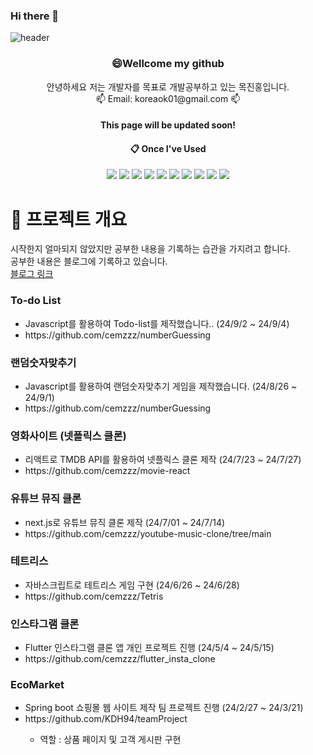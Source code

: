 ### Hi there 👋

![header](https://capsule-render.vercel.app/api?type=waving&color=auto&height=300&section=header&text=hello%20world%20i`m%20JH&fontSize=70)


<h3 align="center">😄Wellcome my github</h3>
<div align="center">
 안녕하세요 저는 개발자를 목표로 개발공부하고 있는 목진홍입니다.
</div>

<div align="center">
  📫 Email: koreaok01@gmail.com 📫
</div>
<div align="center">
  <h4>This page will be updated soon!</h4>
</div>

<div align="center">
  
####  :clipboard: Once I've Used 
</div>

<div align="center">
  <img src="https://img.shields.io/badge/JAVA-007396?style=for-the-badge&logo=Java&logoColor=white">
  <img src="https://img.shields.io/badge/JavaScript-F7DF1E?style=for-the-badge&logo=JavaScript&logoColor=white">
  <img src="https://img.shields.io/badge/Spring-6DB33F?style=for-the-badge&logo=Spring&logoColor=white">
  <img src="https://img.shields.io/badge/HTML5-E34F26?style=for-the-badge&logo=HTML5&logoColor=white">
  <img src="https://img.shields.io/badge/CSS3-1572B6?style=for-the-badge&logo=CSS3&logoColor=white">
  <img src="https://img.shields.io/badge/MySQL-4479A1?style=for-the-badge&logo=MySQL&logoColor=white">
  <img src="https://img.shields.io/badge/Oracle-F80000?style=for-the-badge&logo=Oracle&logoColor=white"> 
  <img src="https://img.shields.io/badge/Flutter-02569B?style=for-the-badge&logo=Flutter&logoColor=white"> 
  <img src="https://img.shields.io/badge/Dart-0175C2?style=for-the-badge&logo=Dart&logoColor=white"> 
  <img src="https://img.shields.io/badge/Firebase-FFCA28?style=for-the-badge&logo=Firebase&logoColor=white"> 
</div>
 
# 📑 프로젝트 개요 

<div> 시작한지 얼마되지 않았지만 공부한 내용을 기록하는 습관을 가지려고 합니다.</div>
<div> 공부한 내용은 블로그에 기록하고 있습니다.</div>
<a href="https://blog.naver.com/jhcemzzz">블로그 링크</a>

<div>
 <h3> To-do List </h3>
 <ul>
  <li>Javascript를 활용하여 Todo-list를 제작했습니다.. (24/9/2 ~ 24/9/4)</li>
  <li> https://github.com/cemzzz/numberGuessing </li>
</ul>
</div>

<div>
 <h3> 랜덤숫자맞추기 </h3>
 <ul>
  <li>Javascript를 활용하여 랜덤숫자맞추기 게임을 제작했습니다. (24/8/26 ~ 24/9/1)</li>
  <li> https://github.com/cemzzz/numberGuessing </li>
</ul>
</div>

<div>
 <h3> 영화사이트 (넷플릭스 클론) </h3>
 <ul>
  <li>리액트로 TMDB API를 활용하여 넷플릭스 클론 제작 (24/7/23 ~ 24/7/27)</li>
  <li> https://github.com/cemzzz/movie-react </li>
</ul>
</div>

<div>
 <h3> 유튜브 뮤직 클론 </h3>
 <ul>
  <li> next.js로 유튜브 뮤직 클론 제작 (24/7/01 ~ 24/7/14)</li>
  <li> https://github.com/cemzzz/youtube-music-clone/tree/main </li>
</ul>
</div>

<div>
 <h3> 테트리스 </h3>
 <ul>
  <li>자바스크립트로 테트리스 게임 구현 (24/6/26 ~ 24/6/28)</li>
  <li>https://github.com/cemzzz/Tetris</li>
</ul>
</div>

<div>
 <h3>인스타그램 클론</h3>
 <ul>
  <li>Flutter 인스타그램 클론 앱 개인 프로젝트 진행 (24/5/4 ~ 24/5/15)</li>
  <li>https://github.com/cemzzz/flutter_insta_clone</li>
 </ul>
</div>

<div>
 <h3> EcoMarket </h3>
 <ul>
  <li>Spring boot 쇼핑몰 웹 사이트 제작 팀 프로젝트 진행 (24/2/27 ~ 24/3/21)</li>
  <li>https://github.com/KDH94/teamProject</li>
  <ul>
   <li> 역할 : 상품 페이지 및 고객 게시판 구현</li> 
  </ul>
</ul>
</div>



<!--
**cemzzz/cemzzz** is a ✨ _special_ ✨ repository because its `README.md` (this file) appears on your GitHub profile.

Here are some ideas to get you started:

- 🔭 I’m currently working on ...
- 🌱 I’m currently learning ...
- 👯 I’m looking to collaborate on ...
- 🤔 I’m looking for help with ...
- 💬 Ask me about ...
- 📫 How to reach me: ...
- 😄 Pronouns: ...
- ⚡ Fun fact: ...
-->
